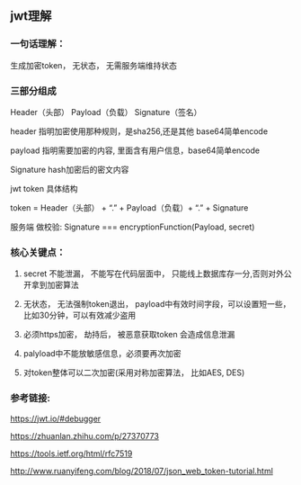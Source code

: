 ## jwt理解

### 一句话理解：

生成加密token， 无状态， 无需服务端维持状态


### 三部分组成

Header（头部）
Payload（负载）
Signature（签名）

header 
指明加密使用那种规则，是sha256,还是其他
base64简单encode

payload 指明需要加密的内容, 里面含有用户信息，base64简单encode

Signature hash加密后的密文内容

jwt token 具体结构

token = Header（头部） + “.” + Payload（负载）+ “.” + Signature

服务端 做校验:
Signature === encryptionFunction(Payload, secret)


### 核心关键点：


1. secret 不能泄漏， 不能写在代码层面中， 只能线上数据库存一分,否则对外公开拿到加密算法

2. 无状态， 无法强制token退出， payload中有效时间字段，可以设置短一些，比如30分钟，可以有效减少盗用

3. 必须https加密， 劫持后， 被恶意获取token 会造成信息泄漏

4. palyload中不能放敏感信息，必须要再次加密

5. 对token整体可以二次加密(采用对称加密算法， 比如AES, DES)



### 参考链接:

https://jwt.io/#debugger

https://zhuanlan.zhihu.com/p/27370773

https://tools.ietf.org/html/rfc7519

http://www.ruanyifeng.com/blog/2018/07/json_web_token-tutorial.html
